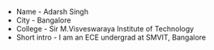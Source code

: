 *  Name - Adarsh Singh
*  City - Bangalore  
*  College - Sir M.Visveswaraya Institute of Technology
*  Short intro - I am an ECE undergrad at SMVIT, Bangalore 
